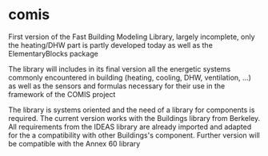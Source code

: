 # comis
First version of the Fast Building Modeling Library, largely incomplete, only the heating/DHW part is partly developed today as well as the ElementaryBlocks package

The library will includes in its final version all the energetic systems commonly encountered in building (heating, cooling, DHW, ventilation, ...) as well as the sensors and formulas necessary for their use in the framework of the COMIS project

The library is systems oriented and the need of a library for components is required.
The current version works with the Buildings library from Berkeley. All requirements from the IDEAS library are already imported and adapted for the a compatibility with other Buildings's component.
Further version will be compatible with the Annex 60 library
